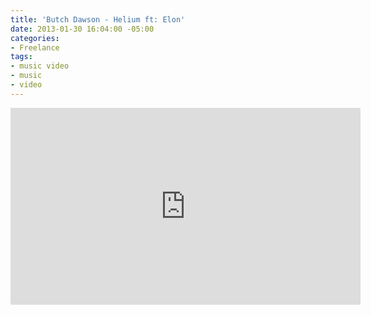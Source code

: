 ```yaml
---
title: 'Butch Dawson - Helium ft: Elon'
date: 2013-01-30 16:04:00 -05:00
categories:
- Freelance
tags:
- music video
- music
- video
---
```


<div class="video-responsive">
<iframe width="560" height="315" src="https://www.youtube.com/embed/zvxWiLzZdGU?rel=0&amp;controls=0&amp;showinfo=0" frameborder="0" allow="autoplay; encrypted-media" allowfullscreen></iframe>
</div>

